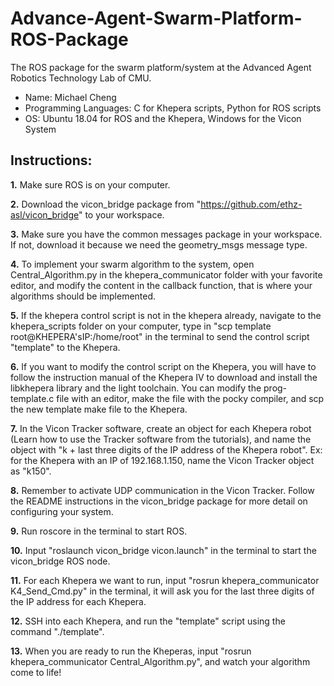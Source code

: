 # Advance-Agent-Swarm-Platform-ROS-Package
The ROS package for the swarm platform/system at the Advanced Agent Robotics Technology Lab of CMU.

- Name: Michael Cheng
- Programming Languages: C for Khepera scripts, Python for ROS scripts
- OS: Ubuntu 18.04 for ROS and the Khepera, Windows for the Vicon System

## Instructions:
**1.** Make sure ROS is on your computer.

**2.** Download the vicon_bridge package from "https://github.com/ethz-asl/vicon_bridge" to your workspace.

**3.** Make sure you have the common messages package in your workspace. If not, download it because we need the geometry_msgs message type.

**4.** To implement your swarm algorithm to the system, open Central_Algorithm.py in the khepera_communicator folder with your favorite editor, and modify the content in the callback function, that is where your algorithms should be implemented.

**5.** If the khepera control script is not in the khepera already, navigate to the khepera_scripts folder on your computer, type in "scp template root@KHEPERA'sIP:/home/root" in the terminal to send the control script "template" to the Khepera.

**6.** If you want to modify the control script on the Khepera, you will have to follow the instruction manual of the Khepera IV to download and install the libkhepera library and the light toolchain. You can modify the prog-template.c file with an editor, make the file with the pocky compiler, and scp the new template make file to the Khepera.

**7.** In the Vicon Tracker software, create an object for each Khepera robot (Learn how to use the Tracker software from the tutorials), and name the object with "k + last three digits of the IP address of the Khepera robot". Ex: for the Khepera with an IP of 192.168.1.150, name the Vicon Tracker object as "k150".

**8.** Remember to activate UDP communication in the Vicon Tracker. Follow the README instructions in the vicon_bridge package for more detail on configuring your system.

**9.** Run roscore in the terminal to start ROS.

**10.** Input "roslaunch vicon_bridge vicon.launch" in the terminal to start the vicon_bridge ROS node.

**11.** For each Khepera we want to run, input "rosrun khepera_communicator K4_Send_Cmd.py" in the terminal, it will ask you for the last three digits of the IP address for each Khepera.

**12.** SSH into each Khepera, and run the "template" script using the command "./template".

**13.** When you are ready to run the Kheperas, input "rosrun khepera_communicator Central_Algorithm.py", and watch your algorithm come to life!
